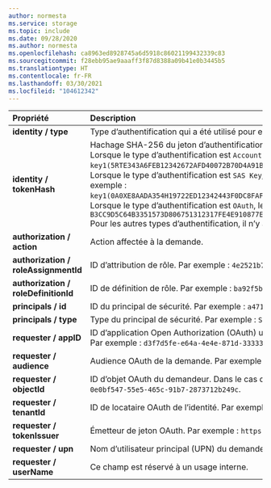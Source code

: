 ```yaml
---
author: normesta
ms.service: storage
ms.topic: include
ms.date: 09/28/2020
ms.author: normesta
ms.openlocfilehash: ca8963ed8928745a6d5918c86021199432339c83
ms.sourcegitcommit: f28ebb95ae9aaaff3f87d8388a09b41e0b3445b5
ms.translationtype: HT
ms.contentlocale: fr-FR
ms.lasthandoff: 03/30/2021
ms.locfileid: "104612342"
---
```

| Propriété | Description |
|:--- |:---|
|**identity / type** | Type d’authentification qui a été utilisé pour effectuer la demande. Par exemple : `OAuth`, `Kerberos`, `SAS Key`, `Account Key` ou `Anonymous` |
|**identity / tokenHash**|Hachage SHA-256 du jeton d’authentification utilisé sur la requête. <br>Lorsque le type d’authentification est `Account Key`, le format est « clé1 \| clé2 (hachage SHA256 de la clé) ». Par exemple : `key1(5RTE343A6FEB12342672AFD40072B70D4A91BGH5CDF797EC56BF82B2C3635CE)`. <br>Lorsque le type d’authentification est `SAS Key`, le format est « clé1 \| clé2 (hachage SHA 256 de la clé),SignatureSas(hachage SHA 256 du jeton SAS) ». Par exemple : `key1(0A0XE8AADA354H19722ED12342443F0DC8FAF3E6GF8C8AD805DE6D563E0E5F8A),SasSignature(04D64C2B3A704145C9F1664F201123467A74D72DA72751A9137DDAA732FA03CF)`. Lorsque le type d’authentification est `OAuth`, le format est « hachage SHA 256 du jeton OAuth ». Par exemple : `B3CC9D5C64B3351573D806751312317FE4E910877E7CBAFA9D95E0BE923DW25C`<br> Pour les autres types d’authentification, il n’y a aucun champ tokenHash. |
|**authorization / action** | Action affectée à la demande. |
|**authorization / roleAssignmentId** | ID d’attribution de rôle. Par exemple : `4e2521b7-13be-4363-aeda-111111111111`.|
|**authorization / roleDefinitionId** | ID de définition de rôle. Par exemple : `ba92f5b4-2d11-453d-a403-111111111111"`.|
|**principals / id** | ID du principal de sécurité. Par exemple : `a4711f3a-254f-4cfb-8a2d-111111111111`.|
|**principals / type** | Type du principal de sécurité. Par exemple : `ServicePrincipal`. |
|**requester / appID** | ID d’application Open Authorization (OAuth) utilisé comme demandeur. <br> Par exemple : `d3f7d5fe-e64a-4e4e-871d-333333333333`.|
|**requester / audience** | Audience OAuth de la demande. Par exemple : `https://storage.azure.com`. |
|**requester / objectId** | ID d’objet OAuth du demandeur. Dans le cas de l’authentification Kerberos, représente l’identificateur d’objet de l’utilisateur authentifié Kerberos. Par exemple : `0e0bf547-55e5-465c-91b7-2873712b249c`. |
|**requester / tenantId** | ID de locataire OAuth de l’identité. Par exemple : `72f988bf-86f1-41af-91ab-222222222222`.|
|**requester / tokenIssuer** | Émetteur de jeton OAuth. Par exemple : `https://sts.windows.net/72f988bf-86f1-41af-91ab-222222222222/`.|
|**requester / upn** | Nom d’utilisateur principal (UPN) du demandeur. Par exemple : `someone@contoso.com`. |
|**requester / userName** | Ce champ est réservé à un usage interne.|
